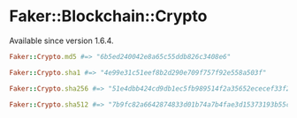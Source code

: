 # Faker::Blockchain::Crypto

Available since version 1.6.4.

```ruby
Faker::Crypto.md5 #=> "6b5ed240042e8a65c55ddb826c3408e6"

Faker::Crypto.sha1 #=> "4e99e31c51eef8b2d290e709f757f92e558a503f"

Faker::Crypto.sha256 #=> "51e4dbb424cd9db1ec5fb989514f2a35652ececef33f21c8dd1fd61bb8e3929d"

Faker::Crypto.sha512 #=> "7b9fc82a6642874833d01b74a7b4fae3d15373193b55cfba47327f8f0afdc8d0ea155b58639a03a887009ef997dab8dd8d36767620d430f6e787e5996e26da80"
```
